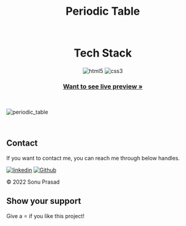<h1 align="center">Periodic Table</h1> 



<br />
<h1 align="center">Tech Stack</h1> 
<p align="center">
 <img src="https://img.shields.io/badge/html5-%23E34F26.svg?style=for-the-badge&logo=html5&logoColor=white" align="center" alt="html5">
   <img src = "https://img.shields.io/badge/css3-%231572B6.svg?style=for-the-badge&logo=css3&logoColor=white" align="center" alt="css3">


</p>

<h3 align="center"><a href="https://phenomenal-cajeta-24b25b.netlify.app/"><strong>Want to see live preview »</strong></a></h3>

<br/>



![periodic_table](https://user-images.githubusercontent.com/101389401/199767395-8d683960-951c-4274-b2ea-53739713084b.png)

<br/>

## Contact



If you want to contact me, you can reach me through below handles.

[![linkedin](https://img.shields.io/badge/sonuprasad66-0077B5?style=for-the-badge&logo=linkedin&logoColor=white)](https://www.linkedin.com/in/sonuprasad66/)
[![Github](https://img.shields.io/badge/sonuprasad66-20232A?style=for-the-badge&logo=Github&logoColor=white)](https://github.com/sonuprasad66/)

© 2022 Sonu Prasad




## Show your support
<p> Give a ⭐️ if you like this project! <p/>
<br/>

